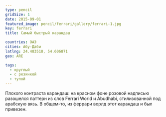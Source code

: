 ```yaml
---
type: pencil
gridSize: 1
date: 2015-09-01
featured_image: pencil/ferrari/gallery/ferrari-1.jpg
key: ferrari
title: Самый быстрый карандаш

countries: ОАЭ
cities: Абу-Даби
latlng: 24.483518, 54.606871
geo: ARE

tags:
  - круглый
  - с резинкой
  - тупой
---
```


Плохого контраста карандаш: на красном фоне розовой надписью разошелся паттерн из слов Ferrari World и Abudhabi, стилизованной под арабскую вязь. В общем-то, из феррари ворлд этот карандаш и был привезен.
